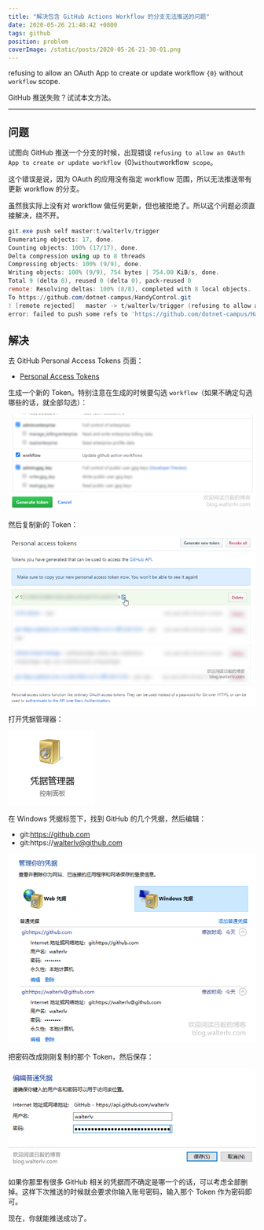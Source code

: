 ```yaml
---
title: "解决包含 GitHub Actions Workflow 的分支无法推送的问题"
date: 2020-05-26 21:48:42 +0800
tags: github
position: problem
coverImage: /static/posts/2020-05-26-21-30-01.png
---
```


refusing to allow an OAuth App to create or update workflow `{0}` without `workflow` scope.

GitHub 推送失败？试试本文方法。

---

<div id="toc"></div>

## 问题

试图向 GitHub 推送一个分支的时候，出现错误 `refusing to allow an OAuth App to create or update workflow `{0}` without `workflow` scope`。

这个错误是说，因为 OAuth 的应用没有指定 workflow 范围，所以无法推送带有更新 workflow 的分支。

虽然我实际上没有对 workflow 做任何更新，但也被拒绝了。所以这个问题必须直接解决，绕不开。

```powershell
git.exe push self master:t/walterlv/trigger
Enumerating objects: 17, done.
Counting objects: 100% (17/17), done.
Delta compression using up to 8 threads
Compressing objects: 100% (9/9), done.
Writing objects: 100% (9/9), 754 bytes | 754.00 KiB/s, done.
Total 9 (delta 8), reused 0 (delta 0), pack-reused 0
remote: Resolving deltas: 100% (8/8), completed with 8 local objects.
To https://github.com/dotnet-campus/HandyControl.git
! [remote rejected]   master -> t/walterlv/trigger (refusing to allow an OAuth App to create or update workflow `.github/workflows/build.yml` without `workflow` scope)
error: failed to push some refs to 'https://github.com/dotnet-campus/HandyControl.git'
```

## 解决

去 GitHub Personal Access Tokens 页面：

- [Personal Access Tokens](https://github.com/settings/tokens)

生成一个新的 Token。特别注意在生成的时候要勾选 `workflow`（如果不确定勾选哪些的话，就全部勾选）：

![生成新的 Token](/static/posts/2020-05-26-21-30-01.png)

然后复制新的 Token：

![复制新的 Token](/static/posts/2020-05-26-21-34-28.png)

打开凭据管理器：

![凭据管理器](/static/posts/2020-05-26-21-35-17.png)

在 Windows 凭据标签下，找到 GitHub 的几个凭据，然后编辑：

- git:https://github.com
- git:https://walterlv@github.com

![编辑 GitHub 凭据](/static/posts/2020-05-26-21-43-56.png)

把密码改成刚刚复制的那个 Token，然后保存：

![粘贴并保存密码](/static/posts/2020-05-26-21-38-27.png)

如果你那里有很多 GitHub 相关的凭据而不确定是哪一个的话，可以考虑全部删掉。这样下次推送的时候就会要求你输入账号密码，输入那个 Token 作为密码即可。

现在，你就能推送成功了。

